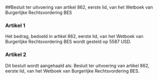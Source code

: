 <meta http-equiv='Content-Type' content='text/html; charset=utf-8' />

##Besluit ter uitvoering van artikel 862, eerste lid, van het Wetboek van Burgerlijke Rechtsvordering BES

### Artikel  1  

Het bedrag, bedoeld in artikel 862, eerste lid, van het Wetboek van Burgerlijke Rechtsvordering BES wordt gesteld op 5587 USD. 

### Artikel  2  

Dit besluit wordt aangehaald als: Besluit ter uitvoering van artikel 862, eerste lid, van het Wetboek van Burgerlijke Rechtsvordering BES. 
